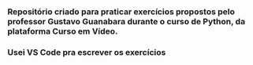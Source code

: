 ### Repositório criado para praticar exercícios propostos pelo professor Gustavo Guanabara durante o curso de Python, da plataforma Curso em Vídeo.

 ### Usei VS Code pra escrever os exercícios
 
